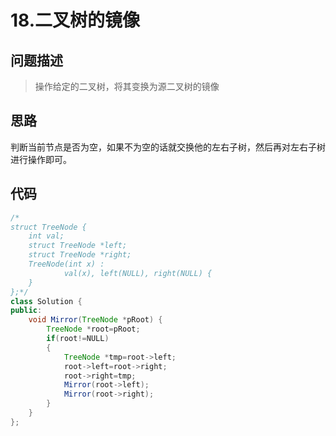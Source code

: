 
# 18.二叉树的镜像

## 问题描述
> 操作给定的二叉树，将其变换为源二叉树的镜像

## 思路
判断当前节点是否为空，如果不为空的话就交换他的左右子树，然后再对左右子树进行操作即可。
## 代码
```java
/*
struct TreeNode {
	int val;
	struct TreeNode *left;
	struct TreeNode *right;
	TreeNode(int x) :
			val(x), left(NULL), right(NULL) {
	}
};*/
class Solution {
public:
    void Mirror(TreeNode *pRoot) {
        TreeNode *root=pRoot;
        if(root!=NULL)
        {
            TreeNode *tmp=root->left;
            root->left=root->right;
            root->right=tmp;
            Mirror(root->left);
            Mirror(root->right);
        }
    }
};
```
